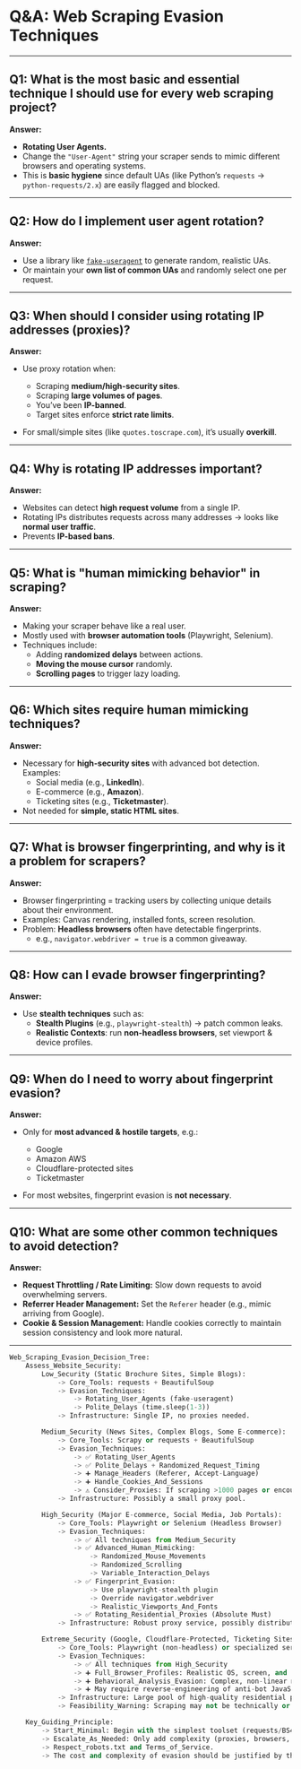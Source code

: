 # Q&A: Web Scraping Evasion Techniques

---

## Q1: What is the most basic and essential technique I should use for every web scraping project?

**Answer:**  
- **Rotating User Agents.**  
- Change the `"User-Agent"` string your scraper sends to mimic different browsers and operating systems.  
- This is **basic hygiene** since default UAs (like Python’s `requests` → `python-requests/2.x`) are easily flagged and blocked.  

---

## Q2: How do I implement user agent rotation?

**Answer:**  
- Use a library like [`fake-useragent`](https://pypi.org/project/fake-useragent/) to generate random, realistic UAs.  
- Or maintain your **own list of common UAs** and randomly select one per request.  

---

## Q3: When should I consider using rotating IP addresses (proxies)?

**Answer:**  
- Use proxy rotation when:  
  - Scraping **medium/high-security sites**.  
  - Scraping **large volumes of pages**.  
  - You’ve been **IP-banned**.  
  - Target sites enforce **strict rate limits**.  

- For small/simple sites (like `quotes.toscrape.com`), it’s usually **overkill**.  

---

## Q4: Why is rotating IP addresses important?

**Answer:**  
- Websites can detect **high request volume** from a single IP.  
- Rotating IPs distributes requests across many addresses → looks like **normal user traffic**.  
- Prevents **IP-based bans**.  

---

## Q5: What is "human mimicking behavior" in scraping?

**Answer:**  
- Making your scraper behave like a real user.  
- Mostly used with **browser automation tools** (Playwright, Selenium).  
- Techniques include:  
  - Adding **randomized delays** between actions.  
  - **Moving the mouse cursor** randomly.  
  - **Scrolling pages** to trigger lazy loading.  

---

## Q6: Which sites require human mimicking techniques?

**Answer:**  
- Necessary for **high-security sites** with advanced bot detection. Examples:  
  - Social media (e.g., **LinkedIn**).  
  - E-commerce (e.g., **Amazon**).  
  - Ticketing sites (e.g., **Ticketmaster**).  
- Not needed for **simple, static HTML sites**.  

---

## Q7: What is browser fingerprinting, and why is it a problem for scrapers?

**Answer:**  
- Browser fingerprinting = tracking users by collecting unique details about their environment.  
- Examples: Canvas rendering, installed fonts, screen resolution.  
- Problem: **Headless browsers** often have detectable fingerprints.  
  - e.g., `navigator.webdriver = true` is a common giveaway.  

---

## Q8: How can I evade browser fingerprinting?

**Answer:**  
- Use **stealth techniques** such as:  
  - **Stealth Plugins** (e.g., `playwright-stealth`) → patch common leaks.  
  - **Realistic Contexts**: run **non-headless browsers**, set viewport & device profiles.  

---

## Q9: When do I need to worry about fingerprint evasion?

**Answer:**  
- Only for **most advanced & hostile targets**, e.g.:  
  - Google  
  - Amazon AWS  
  - Cloudflare-protected sites  
  - Ticketmaster  

- For most websites, fingerprint evasion is **not necessary**.  

---

## Q10: What are some other common techniques to avoid detection?

**Answer:**  
- **Request Throttling / Rate Limiting:** Slow down requests to avoid overwhelming servers.  
- **Referrer Header Management:** Set the `Referer` header (e.g., mimic arriving from Google).  
- **Cookie & Session Management:** Handle cookies correctly to maintain session consistency and look more natural.  

---


```python
Web_Scraping_Evasion_Decision_Tree:
    Assess_Website_Security:
        Low_Security (Static Brochure Sites, Simple Blogs):
            -> Core_Tools: requests + BeautifulSoup
            -> Evasion_Techniques:
                -> Rotating_User_Agents (fake-useragent)
                -> Polite_Delays (time.sleep(1-3))
            -> Infrastructure: Single IP, no proxies needed.

        Medium_Security (News Sites, Complex Blogs, Some E-commerce):
            -> Core_Tools: Scrapy or requests + BeautifulSoup
            -> Evasion_Techniques:
                -> ✅ Rotating_User_Agents
                -> ✅ Polite_Delays + Randomized_Request_Timing
                -> ➕ Manage_Headers (Referer, Accept-Language)
                -> ➕ Handle_Cookies_And_Sessions
                -> ⚠️ Consider_Proxies: If scraping >1000 pages or encountering rate limits.
            -> Infrastructure: Possibly a small proxy pool.

        High_Security (Major E-commerce, Social Media, Job Portals):
            -> Core_Tools: Playwright or Selenium (Headless Browser)
            -> Evasion_Techniques:
                -> ✅ All techniques from Medium_Security
                -> ✅ Advanced_Human_Mimicking:
                    -> Randomized_Mouse_Movements
                    -> Randomized_Scrolling
                    -> Variable_Interaction_Delays
                -> ✅ Fingerprint_Evasion:
                    -> Use playwright-stealth plugin
                    -> Override navigator.webdriver
                    -> Realistic_Viewports_And_Fonts
                -> ✅ Rotating_Residential_Proxies (Absolute Must)
            -> Infrastructure: Robust proxy service, possibly distributed runners.

        Extreme_Security (Google, Cloudflare-Protected, Ticketing Sites):
            -> Core_Tools: Playwright (non-headless) or specialized services
            -> Evasion_Techniques:
                -> ✅ All techniques from High_Security
                -> ➕ Full_Browser_Profiles: Realistic OS, screen, and browser profiles.
                -> ➕ Behavioral_Analysis_Evasion: Complex, non-linear mouse movements and timing.
                -> ➕ May require reverse-engineering of anti-bot JavaScript challenges.
            -> Infrastructure: Large pool of high-quality residential proxies. High cost and complexity.
            -> Feasibility_Warning: Scraping may not be technically or legally feasible. Consider official APIs.

    Key_Guiding_Principle:
        -> Start_Minimal: Begin with the simplest toolset (requests/BS4).
        -> Escalate_As_Needed: Only add complexity (proxies, browsers, stealth) when the website blocks you.
        -> Respect_robots.txt and Terms_of_Service.
        -> The cost and complexity of evasion should be justified by the value of the data.

```